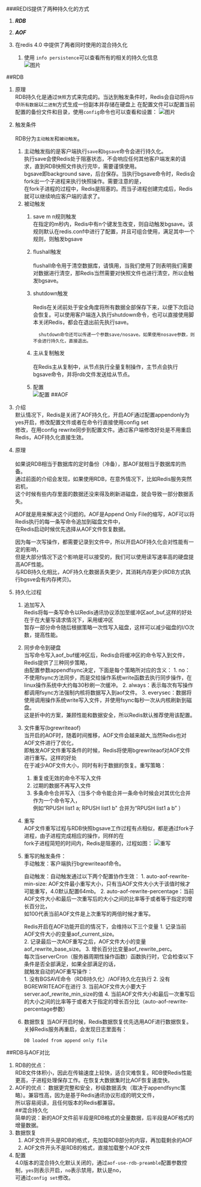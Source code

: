 ###REDIS提供了两种持久化的方式
1. ***RDB***
2. ***AOF***
3. 在redis 4.0 中提供了两者同时使用的混合持久化  

   1. 使用 `info persistence`可以查看所有的相关的持久化信息<br>
        ![图片](https://mmbiz.qpic.cn/mmbiz_png/NNss032FISg9BsFxhiaJt3Y7rkPVibkgEDXG8XIXnP0reOa3Xzic0k4x3iaaAoeypaHhIREsia8CXia5GwjuECOYpniaA/640?wx_fmt=png&tp=webp&wxfrom=5&wx_lazy=1&wx_co=1)


##RDB       
  1. 原理<br>
      RDB持久化是通过`快照`方式来完成的。当达到触发条件时，Redis会自动将`内存`中`所有数据`以`二进制`方式生成一份副本并存储在硬盘上
      在配置文件可以配置当前配置的备份文件和目录，使用`config`命令也可以查看和设置：
      ![图片](https://mmbiz.qpic.cn/mmbiz_png/NNss032FISg9BsFxhiaJt3Y7rkPVibkgEDOTMmAHX9A02nbOhxvzpUD4Wbia925nRlInc1wkZOBEakrBHy8F6rdNA/640?wx_fmt=png&tp=webp&wxfrom=5&wx_lazy=1&wx_co=1)
  2.  触发条件<br>    
       RDB分为`主动触发`和`被动触发`。<br>
      1.  主动触发指的是客户端执行`save`和`bgsave`命令会进行持久化。<br>
           执行save会使Redis处于阻塞状态，不会响应任何其他客户端发来的请求，直到RDB快照文件执行完毕，需要谨慎使用。<br>
           bgsave即background save，后台保存。当执行bgsave命令时，Redis会fork出一个子进程来执行快照操作。需要注意的是，<br>
           在fork子进程的过程中，Redis是阻塞的。而当子进程创建完成后，Redis就可以继续响应客户端的请求了。 
      2.  被动触发
            1. save m n规则触发<br>
                在指定的m秒内，Redis中有n个键发生改变，则自动触发bgsave。该规则默认在redis.conf中进行了配置，并且可组合使用，满足其中一个规则，则触发bgsave
            2. flushall触发 <br>    
                flushall命令用于清空数据库，请慎用，当我们使用了则表明我们需要对数据进行清空，那Redis当然需要对快照文件也进行清空，所以会触发bgsave。
            3. shutdown触发<br>    
               Redis在关闭前处于安全角度将所有数据全部保存下来，以便下次启动会恢复。可以使用客户端连入执行shutdown命令，也可以直接使用脚本关闭Redis，都会在退出前先执行save。
                ```aidl
                  shutdown命令还可以传递一个参数save/nosave。如果使用nosave参数，则不会进行持久化，直接退出。
                ```
            4.  主从复制触发<br>    
                在Redis主从复制中，从节点执行全量复制操作，主节点会执行bgsave命令，并将rdb文件发送给从节点。
            
            5.  配置<br>
                    ![配置](https://mmbiz.qpic.cn/mmbiz_png/NNss032FISg9BsFxhiaJt3Y7rkPVibkgEDS5ic9ENfWPIPFBcbXTHskN3JFiaV2Ll6RfJAELsAwVyLS3KG8ibkzQ8nQ/640?wx_fmt=png&tp=webp&wxfrom=5&wx_lazy=1&wx_co=1)
##AOF
  1.  介绍<br>
        默认情况下，Redis是关闭了AOF持久化，开启AOF通过配置appendonly为yes开启，修改配置文件或者在命令行直接使用config set<br>
        修改，在用config rewrite同步到配置文件。通过客户端修改好处是不用重启Redis，AOF持久化直接生效。
  2.  原理<br>      
        如果说RDB相当于数据库的定时备份（冷备），那AOF就相当于数据库的热备。  
        通过前面的介绍会发现，如果使用RDB，在意外情况下，比如Redis服务突然宕机，  
        这个时候有些内存里面的数据还没来得及刷新进磁盘，就会导致一部分数据丢失。  
          
        AOF就是用来解决这个问题的。AOF是Append Only File的缩写，AOF可以将Redis执行的每一条写命令追加到磁盘文件中，  
        在Redis启动时候优先选择从AOF文件恢复数据。  
          
        因为每一次写操作，都需要记录到文件中，所以开启AOF持久化会对性能有一定的影响，  
        但是大部分情况下这个影响是可以接受的，我们可以使用读写速率高的硬盘提高AOF性能。  
        与RDB持久化相比，AOF持久化数据丢失更少，其消耗内存更少(RDB方式执行bgsve会有内存拷贝)。  
  3.  持久化过程  
        1. 追加写入  
            Redis将每一条写命令以Redis通讯协议添加至缓冲区aof_buf,这样的好处在于在大量写请求情况下，采用缓冲区  
            暂存一部分命令随后根据策略一次性写入磁盘，这样可以减少磁盘的I/O次数，提高性能。  
        2.  同步命令到硬盘  
            当写命令写入aof_buf缓冲区后，Redis会将缓冲区的命令写入到文件，Redis提供了三种同步策略，  
            由配置参数appendfsync决定，下面是每个策略所对应的含义： 
                1. no：不使用fsync方法同步，而是交给操作系统write函数去执行同步操作，在linux操作系统中大约每30秒刷一次缓冲。
                2. always：表示每次有写操作都调用fsync方法强制内核将数据写入到aof文件。
                3. everysec：数据将使用调用操作系统write写入文件，并使用fsync每秒一次从内核刷新到磁盘。  
                   这是折中的方案，兼顾性能和数据安全，所以Redis默认推荐使用该配置。         
        3.  文件重写(bgrewriteaof)  
            当开启的AOF时，随着时间推移，AOF文件会越来越大,当然Redis也对AOF文件进行了优化，  
            即触发AOF文件重写条件的时候，Redis将使用bgrewriteaof对AOF文件进行重写。这样的好处  
            在于减少AOF文件大小，同时有利于数据的恢复。重写策略：     
              1. 重复或无效的命令不写入文件
              2. 过期的数据不再写入文件
              3. 多条命令合并写入（当多个命令能合并一条命令时候会对其优化合并作为一个命令写入，  
                  例如“RPUSH list1 a; RPUSH list1 b" 合并为“RPUSH list1 a b” ）      
        4.  重写            
            AOF文件重写过程与RDB快照bgsave工作过程有点相似，都是通过fork子进程，由子进程完成相应的操作，同样的在  
            fork子进程简短的时间内，Redis是阻塞的，过程如图：
            ![重写](https://mmbiz.qpic.cn/mmbiz_png/NNss032FISg9BsFxhiaJt3Y7rkPVibkgEDYHUToESSDtMmjuicFRsGhXrZMELLG8znibznX2ba3x1D2GH3MkMDkytw/640?wx_fmt=png&tp=webp&wxfrom=5&wx_lazy=1&wx_co=1)
        5.  重写的触发条件：  
              手动触发：客户端执行bgrewriteaof命令。
              
              自动触发：自动触发通过以下两个配置协作生效： 
                 1.  auto-aof-rewrite-min-size: AOF文件最小重写大小，只有当AOF文件大小大于该值时候才可能重写，4.0默认配置64mb。
                 2.  auto-aof-rewrite-percentage：当前AOF文件大小和最后一次重写后的大小之间的比率等于或者等于指定的增长百分比，  
                      如100代表当前AOF文件是上次重写的两倍时候才重写。
                      
              Redis开启在AOF功能开启的情况下，会维持以下三个变量
                  1.   记录当前AOF文件大小的变量aof_current_size。            
                  2.   记录最后一次AOF重写之后，AOF文件大小的变量aof_rewrite_base_size。
                  3.   增长百分比变量aof_rewrite_perc。   
              每次当serverCron（服务器周期性操作函数）函数执行时，它会检查以下条件是否全部满足，如果全部满足的话，   
              就触发自动的AOF重写操作：    
                  1.  没有BGSAVE命令（RDB持久化）/AOF持久化在执行
                  2.  没有BGREWRITEAOF在进行
                  3.  当前AOF文件大小要大于server.aof_rewrite_min_size的值
                  4.  当前AOF文件大小和最后一次重写后的大小之间的比率等于或者大于指定的增长百分比（auto-aof-rewrite-percentage参数）
        6.   数据恢复
                 当AOF开启时候，Redis数据恢复优先选用AOF进行数据恢复。关掉Redis服务再重启，会发现日志里面有： 
                 
                 DB loaded from append only file
##RDB与AOF对比                  
  1.  RDB的优点：  
        RDB文件体积小，因此在传输速度上较快，适合灾难恢复。RDB使Redis性能更高，子进程处理保存工作。在恢复大数据集时比AOF恢复速度快。
  2.  AOF的优点： 
        数据更完整和安全，秒级数据丢失（取决于appendfsync策略）。兼容性高，因为是基于Redis通讯协议形成的明文文件，  
        所以容易阅读，且任何版本的Redis都兼容。          
##混合持久化        
  简单的说：新的AOF文件前半段是RDB格式的全量数据，后半段是AOF格式的增量数据。
  1.  数据恢复  
       1.  AOF文件开头是RDB的格式，先加载RDB部分的内容，再加载剩余的AOF  
       2.  AOF文件开头不是RDB的格式，直接加载整个AOF文件
  2.  配置  
       4.0版本的混合持久化默认关闭的，通过`aof-use-rdb-preamble`配置参数控制，`yes`则表示开启，`no`表示禁用，默认是no，  
       可通过`config set`修改。